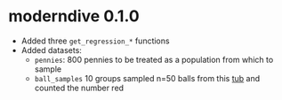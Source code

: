 # moderndive 0.1.0

* Added three `get_regression_*` functions
* Added datasets:
    + `pennies`: 800 pennies to be treated as a population from which to sample
    + `ball_samples` 10 groups sampled n=50 balls from this [tub](https://raw.githubusercontent.com/ismayc/moderndiver-book/master/images/sampling1.jpg) and counted the number red

